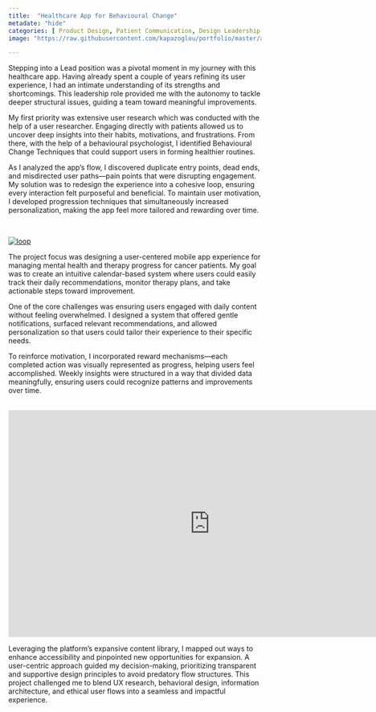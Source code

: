 ```yaml
---
title:  "Healthcare App for Behavioural Change"
metadate: "hide"
categories: [ Product Design, Patient Communication, Design Leadership ]
image: "https://raw.githubusercontent.com/kapazoglou/portfolio/master/assets/images/item/MK-101.png"

---
```


Stepping into a Lead position was a pivotal moment in my journey with this healthcare app. Having already spent a couple of years refining its user experience, I had an intimate understanding of its strengths and shortcomings. This leadership role provided me with the autonomy to tackle deeper structural issues, guiding a team toward meaningful improvements. 

My first priority was extensive user research which was conducted with the help of a user researcher. Engaging directly with patients allowed us to uncover deep insights into their habits, motivations, and frustrations. From there, with the help of a behavioural psychologist, I identified Behavioural Change Techniques that could support users in forming healthier routines.

As I analyzed the app’s flow, I discovered duplicate entry points, dead ends, and misdirected user paths—pain points that were disrupting engagement. My solution was to redesign the experience into a cohesive loop, ensuring every interaction felt purposeful and beneficial. To maintain user motivation, I developed progression techniques that simultaneously increased personalization, making the app feel more tailored and rewarding over time.

<br>

[![loop](https://raw.githubusercontent.com/kapazoglou/portfolio/master/assets/images/item/loop.png)](https://www.figma.com/design/1N5pVskSwQNYdU1aQlZN7y/Project-Selection?node-id=1-13168&t=BPjmrzLh8y9JKLGk-1)

The project focus was designing a user-centered mobile app experience for managing mental health and therapy progress for cancer patients. My goal was to create an intuitive calendar-based system where users could easily track their daily recommendations, monitor therapy plans, and take actionable steps toward improvement.

One of the core challenges was ensuring users engaged with daily content without feeling overwhelmed. I designed a system that offered gentle notifications, surfaced relevant recommendations, and allowed personalization so that users could tailor their experience to their specific needs.

To reinforce motivation, I incorporated reward mechanisms—each completed action was visually represented as progress, helping users feel accomplished. Weekly insights were structured in a way that divided data meaningfully, ensuring users could recognize patterns and improvements over time.

<br>

<iframe style="border: 1px solid rgba(0, 0, 0, 0.1);" width="800" height="450" src="https://embed.figma.com/design/1N5pVskSwQNYdU1aQlZN7y/_Project-Selection?node-id=4-6589&embed-host=share" allowfullscreen></iframe>

Leveraging the platform’s expansive content library, I mapped out ways to enhance accessibility and pinpointed new opportunities for expansion. A user-centric approach guided my decision-making, prioritizing transparent and supportive design principles to avoid predatory flow structures.
This project challenged me to blend UX research, behavioral design, information architecture, and ethical user flows into a seamless and impactful experience.